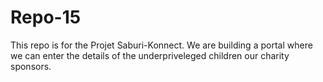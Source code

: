 # Repo-15
This repo is for the Projet Saburi-Konnect. We are building a portal where we can enter the details of the underpriveleged children our charity sponsors.
